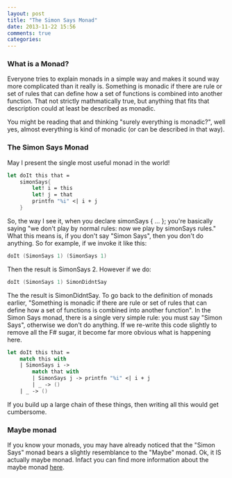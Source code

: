 ```yaml
---
layout: post
title: "The Simon Says Monad"
date: 2013-11-22 15:56
comments: true
categories: 
---
```

### What is a Monad?
Everyone tries to explain monads in a simple way and makes it sound way more complicated than it really is. Something is monadic if there are rule or set of rules that can define how a set of functions is combined into another function. That not strictly mathmatically true, but anything that fits that description could at least be described as monadic.

You might be reading that and thinking "surely everything is monadic?", well yes, almost everything is kind of monadic (or can be described in that way). 

### The Simon Says Monad
May I present the single most useful monad in the world!

``` fsharp Simon Says
let doIt this that =
    simonSays{
        let! i = this
        let! j = that
        printfn "%i" <| i + j
    }
```

So, the way I see it, when you declare simonSays { ... }; you're basically saying "we don't play by normal rules: now we play by simonSays rules." What this means is, if you don't say "Simon Says", then you don't do anything. So for example, if we invoke it like this:

``` fsharp Simon Says 1 + 1
doIt (SimonSays 1) (SimonSays 1)
```

Then the result is SimonSays 2. However if we do:

``` fsharp Simon Says 1 + SimonDidntSay
doIt (SimonSays 1) SimonDidntSay
```

The the result is SimonDidntSay. To go back to the definition of monads earlier, "Something is monadic if there are rule or set of rules that can define how a set of functions is combined into another function". In the Simon Says monad, there is a single very simple rule: you must say "Simon Says", otherwise we don't do anything. If we re-write this code slightly to remove all the F# sugar, it become far more obvious what is happening here.

``` fsharp Simon Says using matches
let doIt this that =
    match this with
    | SimonSays i ->
        match that with
        | SimonSays j -> printfn "%i" <| i + j
        | _ -> ()
    | _ -> ()
```

If you build up a large chain of these things, then writing all this would get cumbersome.

### Maybe monad
If you know your monads, you may have already noticed that the "Simon Says" monad bears a slightly resemblance to the "Maybe" monad. Ok, it IS actually maybe monad. Infact you can find more information about the maybe monad [here](http://en.wikibooks.org/wiki/F_Sharp_Programming/Computation_Expressions).